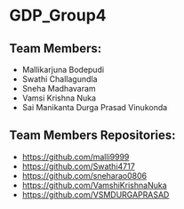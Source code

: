 # GDP_Group4
## Team Members:   
- Mallikarjuna Bodepudi   
- Swathi Challagundla         
- Sneha Madhavaram    
- Vamsi Krishna Nuka  
- Sai Manikanta Durga Prasad Vinukonda

## Team Members Repositories:
- https://github.com/malli9999
- https://github.com/Swathi4717
- https://github.com/sneharao0806
- https://github.com/VamshiKrishnaNuka
- https://github.com/VSMDURGAPRASAD

